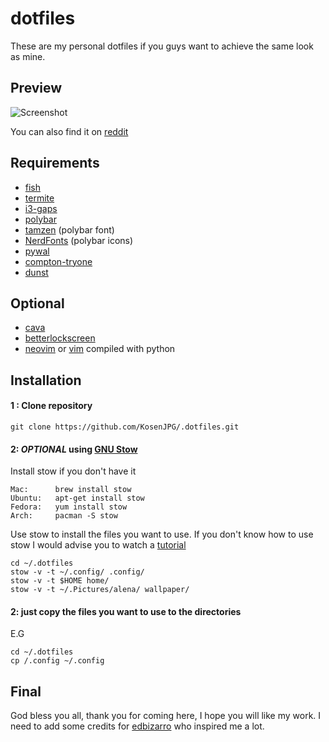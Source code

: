 # dotfiles

These are my personal dotfiles if you guys want to achieve the same look as mine.

## Preview 

![Screenshot](https://github.com/KosenJPG/.dotfiles/blob/master/screenshot/screenshot_20190625_125457.png)

You can also find it on [reddit](https://www.reddit.com/r/unixporn/comments/c56sds/i3gaps_nice_and_sweet_setup/)

## Requirements 

- [fish](https://fishshell.com/)
- [termite](https://github.com/thestinger/termite/)
- [i3-gaps](https://github.com/Airblader/i3)
- [polybar](https://github.com/polybar/polybar)
- [tamzen](https://github.com/sunaku/tamzen-font) (polybar font)
- [NerdFonts](https://github.com/ryanoasis/nerd-fonts) (polybar icons)
- [pywal](https://github.com/dylanaraps/pywal)
- [compton-tryone](https://github.com/tryone144/compton)
- [dunst](https://github.com/dunst-project/dunst)

## Optional

- [cava](https://github.com/karlstav/cava)
- [betterlockscreen](https://github.com/pavanjadhaw/betterlockscreen)
- [neovim](https://github.com/neovim/neovim) or [vim](https://github.com/vim/vim) compiled with python

## Installation

#### 1 : Clone repository 

`git clone https://github.com/KosenJPG/.dotfiles.git`

#### 2: *OPTIONAL* using [GNU Stow](https://www.gnu.org/software/stow/)

Install stow if you don't have it 

```
Mac:      brew install stow
Ubuntu:   apt-get install stow
Fedora:   yum install stow
Arch:     pacman -S stow
```

Use stow to install the files you want to use. If you don't know how to use stow I would advise you to watch a [tutorial](https://www.youtube.com/watch?v=zhdO46oqeRw&t=380s)

```
cd ~/.dotfiles
stow -v -t ~/.config/ .config/
stow -v -t $HOME home/
stow -v -t ~/.Pictures/alena/ wallpaper/
```

#### 2: just copy the files you want to use to the directories 

E.G
```
cd ~/.dotfiles
cp /.config ~/.config
```

## Final

God bless you all, thank you for coming here, I hope you will like my work. I need to add some credits for [edbizarro](https://github.com/edbizarro/dotfiles) who inspired me a lot.
